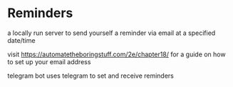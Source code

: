 # Reminders
a locally run server to send yourself a reminder via email at a specified date/time


visit https://automatetheboringstuff.com/2e/chapter18/ for a guide on how to set up your email address



telegram bot uses telegram to set and receive reminders
